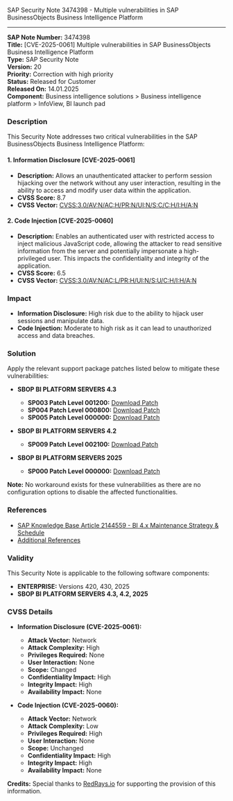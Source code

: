 SAP Security Note 3474398 - Multiple vulnerabilities in SAP BusinessObjects Business Intelligence Platform

---

**SAP Note Number:** 3474398  
**Title:** [CVE-2025-0061] Multiple vulnerabilities in SAP BusinessObjects Business Intelligence Platform  
**Type:** SAP Security Note  
**Version:** 20  
**Priority:** Correction with high priority  
**Status:** Released for Customer  
**Released On:** 14.01.2025  
**Component:** Business intelligence solutions > Business intelligence platform > InfoView, BI launch pad

### **Description**

This Security Note addresses two critical vulnerabilities in the SAP BusinessObjects Business Intelligence Platform:

#### **1. Information Disclosure [CVE-2025-0061]**
- **Description:** Allows an unauthenticated attacker to perform session hijacking over the network without any user interaction, resulting in the ability to access and modify user data within the application.
- **CVSS Score:** 8.7
- **CVSS Vector:** [CVSS:3.0/AV:N/AC:H/PR:N/UI:N/S:C/C:H/I:H/A:N](https://www.cve.org/CVERecord?id=CVE-2025-0061)

#### **2. Code Injection [CVE-2025-0060]**
- **Description:** Enables an authenticated user with restricted access to inject malicious JavaScript code, allowing the attacker to read sensitive information from the server and potentially impersonate a high-privileged user. This impacts the confidentiality and integrity of the application.
- **CVSS Score:** 6.5
- **CVSS Vector:** [CVSS:3.0/AV:N/AC:L/PR:H/UI:N/S:U/C:H/I:H/A:N](https://www.cve.org/CVERecord?id=CVE-2025-0060)

### **Impact**
- **Information Disclosure:** High risk due to the ability to hijack user sessions and manipulate data.
- **Code Injection:** Moderate to high risk as it can lead to unauthorized access and data breaches.

### **Solution**
Apply the relevant support package patches listed below to mitigate these vulnerabilities:

- **SBOP BI PLATFORM SERVERS 4.3**
  - **SP003 Patch Level 001200:** [Download Patch](https://me.sap.com/softwarecenter/template/products/_APP=00200682500000001943&_EVENT=DISPHIER&HEADER=Y&FUNCTIONBAR=N&EVENT=TREE&NE=NAVIGATE&ENR=73555000100200006622&V=MAINT)
  - **SP004 Patch Level 000800:** [Download Patch](https://me.sap.com/softwarecenter/template/products/_APP=00200682500000001943&_EVENT=DISPHIER&HEADER=Y&FUNCTIONBAR=N&EVENT=TREE&NE=NAVIGATE&ENR=73555000100200006622&V=MAINT)
  - **SP005 Patch Level 000000:** [Download Patch](https://me.sap.com/softwarecenter/template/products/_APP=00200682500000001943&_EVENT=DISPHIER&HEADER=Y&FUNCTIONBAR=N&EVENT=TREE&NE=NAVIGATE&ENR=73555000100200006622&V=MAINT)

- **SBOP BI PLATFORM SERVERS 4.2**
  - **SP009 Patch Level 002100:** [Download Patch](https://me.sap.com/softwarecenter/template/products/_APP=00200682500000001943&_EVENT=DISPHIER&HEADER=Y&FUNCTIONBAR=N&EVENT=TREE&NE=NAVIGATE&ENR=73555000100200001041&V=MAINT)

- **SBOP BI PLATFORM SERVERS 2025**
  - **SP000 Patch Level 000000:** [Download Patch](https://me.sap.com/softwarecenter/template/products/_APP=00200682500000001943&_EVENT=DISPHIER&HEADER=Y&FUNCTIONBAR=N&EVENT=TREE&NE=NAVIGATE&ENR=73555000100200019281&V=MAINT)

**Note:** No workaround exists for these vulnerabilities as there are no configuration options to disable the affected functionalities.

### **References**
- [SAP Knowledge Base Article 2144559 - BI 4.x Maintenance Strategy & Schedule](https://me.sap.com/notes/2144559)
- [Additional References](https://me.sap.com/notes/3495732)

### **Validity**
This Security Note is applicable to the following software components:
- **ENTERPRISE:** Versions 420, 430, 2025
- **SBOP BI PLATFORM SERVERS 4.3, 4.2, 2025**

### **CVSS Details**
- **Information Disclosure (CVE-2025-0061):**
  - **Attack Vector:** Network
  - **Attack Complexity:** High
  - **Privileges Required:** None
  - **User Interaction:** None
  - **Scope:** Changed
  - **Confidentiality Impact:** High
  - **Integrity Impact:** High
  - **Availability Impact:** None

- **Code Injection (CVE-2025-0060):**
  - **Attack Vector:** Network
  - **Attack Complexity:** Low
  - **Privileges Required:** High
  - **User Interaction:** None
  - **Scope:** Unchanged
  - **Confidentiality Impact:** High
  - **Integrity Impact:** High
  - **Availability Impact:** None

**Credits:** Special thanks to [RedRays.io](https://redrays.io) for supporting the provision of this information.